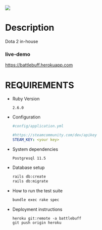 # ![](https://i.imgur.com/uG0EFjh.png)

# Description

Dota 2 in-house

### live-demo
https://battlebuff.herokuapp.com

# REQUIREMENTS

* Ruby Version

  ```2.6.0```

* Configuration

  ```yml
  #config/application.yml

  #https://steamcommunity.com/dev/apikey
  STEAM_KEY: <your key>
  ```

* System dependencies

  ```Postgresql 11.5```

* Database setup

  ```sh
  rails db:create
  rails db:migrate
  ```

* How to run the test suite

  ```sh
  bundle exec rake spec
  ```

<!-- * Services -->

* Deployment instructions

  ```
  heroku git:remote -a battlebuff
  git push origin heroku
  ```